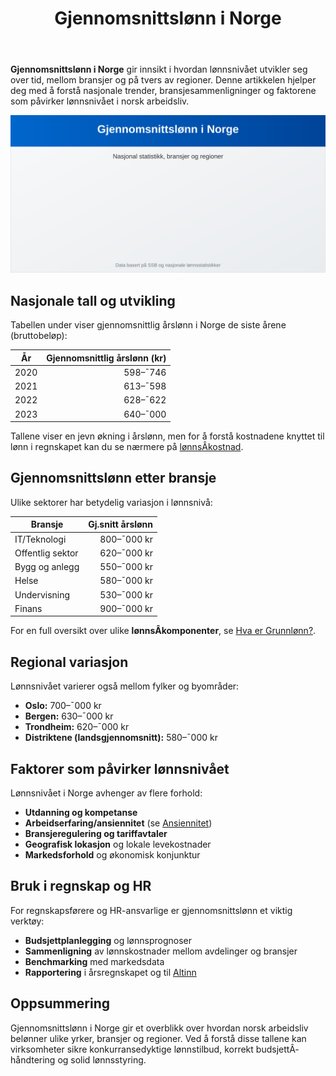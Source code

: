 ﻿---
title: "Gjennomsnittslønn i Norge"
seoTitle: "Gjennomsnittslønn i Norge"
meta_description: '**Gjennomsnittslønn i Norge** gir innsikt i hvordan lønnsnivået utvikler seg over tid, mellom bransjer og på tvers av regioner. Denne artikkelen hjelper deg...'
slug: gjennomsnittslonn-i-norge
type: blog
layout: pages/single
---

**Gjennomsnittslønn i Norge** gir innsikt i hvordan lønnsnivået utvikler seg over tid, mellom bransjer og på tvers av regioner. Denne artikkelen hjelper deg med å forstå nasjonale trender, bransjesammenligninger og faktorene som påvirker lønnsnivået i norsk arbeidsliv.

![Illustrasjon: Gjennomsnittslønn i Norge](gjennomsnittslonn-i-norge-image.svg)

## Nasjonale tall og utvikling

Tabellen under viser gjennomsnittlig årslønn i Norge de siste årene (bruttobeløp):

| År   | Gjennomsnittlig årslønn (kr) |
|------|-----------------------------:|
| 2020 | 598–¯746                      |
| 2021 | 613–¯598                      |
| 2022 | 628–¯622                      |
| 2023 | 640–¯000                      |

Tallene viser en jevn økning i årslønn, men for å forstå kostnadene knyttet til lønn i regnskapet kan du se nærmere på [lønnsÂ­kostnad](/blogs/regnskap/lonnskostnad "Hva er Lønnskostnad? Komplett Guide til Lønnskostnader").

## Gjennomsnittslønn etter bransje

Ulike sektorer har betydelig variasjon i lønnsnivå:

| Bransje           | Gj.snitt årslønn |
|-------------------|-----------------:|
| IT/Teknologi      | 800–¯000 kr       |
| Offentlig sektor  | 620–¯000 kr       |
| Bygg og anlegg    | 550–¯000 kr       |
| Helse             | 580–¯000 kr       |
| Undervisning      | 530–¯000 kr       |
| Finans            | 900–¯000 kr       |

For en full oversikt over ulike **lønnsÂ­komponenter**, se [Hva er Grunnlønn?](/blogs/regnskap/hva-er-grunnlonn "Hva er Grunnlønn i Regnskap?").

## Regional variasjon

Lønnsnivået varierer også mellom fylker og byområder:

* **Oslo:** 700–¯000 kr
* **Bergen:** 630–¯000 kr
* **Trondheim:** 620–¯000 kr
* **Distriktene (landsgjennomsnitt):** 580–¯000 kr

## Faktorer som påvirker lønnsnivået

Lønnsnivået i Norge avhenger av flere forhold:

* **Utdanning og kompetanse**
* **Arbeidserfaring/ansiennitet** (se [Ansiennitet](/blogs/regnskap/ansiennitet "Hva er Ansiennitet?"))
* **Bransjeregulering og tariffavtaler**
* **Geografisk lokasjon** og lokale levekostnader
* **Markedsforhold** og økonomisk konjunktur

## Bruk i regnskap og HR

For regnskapsførere og HR-ansvarlige er gjennomsnittslønn et viktig verktøy:

* **Budsjettplanlegging** og lønnsprognoser
* **Sammenligning** av lønnskostnader mellom avdelinger og bransjer
* **Benchmarking** med markedsdata
* **Rapportering** i årsregnskapet og til [Altinn](/blogs/regnskap/hva-er-altinn "Hva er Altinn?")

## Oppsummering

Gjennomsnittslønn i Norge gir et overblikk over hvordan norsk arbeidsliv belønner ulike yrker, bransjer og regioner. Ved å forstå disse tallene kan virksomheter sikre konkurransedyktige lønnstilbud, korrekt budsjettÂ­håndtering og solid lønnsstyring.











